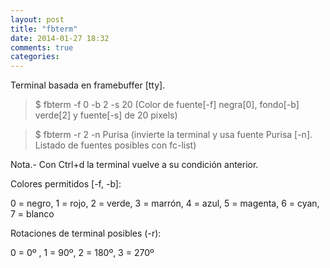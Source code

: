 ```yaml
---
layout: post
title: "fbterm"
date: 2014-01-27 18:32
comments: true
categories: 
---
```

Terminal basada en framebuffer [tty]. 

>$ fbterm -f 0 -b 2 -s 20 (Color de fuente[-f] negra[0], fondo[-b] verde[2] y fuente[-s] de 20 pixels) 

>$ fbterm -r 2 -n Purisa (invierte la terminal y usa fuente Purisa [-n]. Listado de fuentes posibles con fc-list) 

Nota.- Con Ctrl+d la terminal vuelve a su condición anterior. 

Colores permitidos [-f, -b]: 

0 = negro, 1 = rojo, 2 = verde, 3 = marrón, 4 = azul, 5 = magenta, 6 = cyan, 7 = blanco 

Rotaciones de terminal posibles (-r): 

0 = 0º , 1 = 90º, 2 = 180º, 3 = 270º

